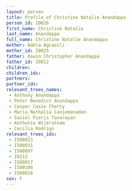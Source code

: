 ```yaml
---
layout: person
title: Profile of Christine Natalie Anandappa
person_id: I0026
first_name: Christine Natalie
last_name: Anandappa
full_name: Christine Natalie Anandappa
mother: Adela Agcaoili
mother_id: I0025
father: Oswin Christopher Anandappa
father_id: I0012
children:
children_ids:
partners:
partner_ids:
relevant_trees_names:
 - Anthony Anandappa
 - Peter Benedict Anandappa
 - Casper Casie Chetty
 - Maria Nathalia Canjemanaden
 - Saviel Pieris Tavarayan
 - Anthonia Wijeratnam
 - Cecilia Rodrigo
relevant_trees_ids:
 - I500013
 - I500031
 - I500097
 - I0112
 - I500017
 - I500100
 - I500018
sex: F
---
```


